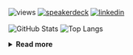 ![views](https://komarev.com/ghpvc/?username=chck&color=blueviolet)
[![speakerdeck](https://img.shields.io/badge/Speaker_Deck-chck-8a2be2?style=flat-square&logo=speaker-deck)](https://speakerdeck.com/chck)
[![linkedin](https://img.shields.io/badge/LinkedIn-chck-8a2be2?style=flat-square&logo=linkedin)](https://www.linkedin.com/in/chck/)

<p align="left"> 
  <img alt="GitHub Stats" align="center" height="150" src="https://github-readme-stats-nine-umber-51.vercel.app/api?username=chck&count_private=true&show_icons=true&hide_title=true&theme=buefy" />
  <img alt="Top Langs" align="center" height="150" src="https://github-readme-stats-nine-umber-51.vercel.app/api/top-langs/?username=chck&layout=compact&count_private=true&show_icons=true&hide_title=true&theme=buefy" />
</p>

<details>
  <summary><b>Read more</b></summary>
  <br>

  <!--START_SECTION:waka-->
**🐱 My GitHub Data** 

> 📦 82.6 kB Used in GitHub's Storage 
 > 
> 🏆 0 Contributions in the Year 2024
 > 
> 💼 Opted to Hire
 > 
> 📜 133 Public Repositories 
 > 
> 🔑 22 Private Repositories 
 > 
**I'm a Night 🦉** 

```text
🌞 Morning                889 commits         ███░░░░░░░░░░░░░░░░░░░░░░   13.40 % 
🌆 Daytime                2149 commits        ████████░░░░░░░░░░░░░░░░░   32.38 % 
🌃 Evening                1910 commits        ███████░░░░░░░░░░░░░░░░░░   28.78 % 
🌙 Night                  1688 commits        ██████░░░░░░░░░░░░░░░░░░░   25.44 % 
```
📅 **I'm Most Productive on Thursday** 

```text
Monday                   1295 commits        █████░░░░░░░░░░░░░░░░░░░░   19.51 % 
Tuesday                  1029 commits        ████░░░░░░░░░░░░░░░░░░░░░   15.51 % 
Wednesday                1107 commits        ████░░░░░░░░░░░░░░░░░░░░░   16.68 % 
Thursday                 1575 commits        ██████░░░░░░░░░░░░░░░░░░░   23.73 % 
Friday                   669 commits         ███░░░░░░░░░░░░░░░░░░░░░░   10.08 % 
Saturday                 400 commits         ██░░░░░░░░░░░░░░░░░░░░░░░   06.03 % 
Sunday                   561 commits         ██░░░░░░░░░░░░░░░░░░░░░░░   08.45 % 
```


📊 **This Week I Spent My Time On** 

```text
💬 Programming Languages: 
YAML                     3 hrs 3 mins        ██████░░░░░░░░░░░░░░░░░░░   25.49 % 
Python                   2 hrs 6 mins        ████░░░░░░░░░░░░░░░░░░░░░   17.64 % 
Docker                   1 hr 44 mins        ████░░░░░░░░░░░░░░░░░░░░░   14.50 % 
SQL                      1 hr 16 mins        ███░░░░░░░░░░░░░░░░░░░░░░   10.68 % 
Git                      56 mins             ██░░░░░░░░░░░░░░░░░░░░░░░   07.82 % 

🔥 Editors: 
Neovim                   9 hrs 24 mins       ████████████████████░░░░░   78.58 % 
PyCharm                  2 hrs 13 mins       █████░░░░░░░░░░░░░░░░░░░░   18.55 % 
Chrome                   17 mins             █░░░░░░░░░░░░░░░░░░░░░░░░   02.44 % 
Obsidian                 3 mins              ░░░░░░░░░░░░░░░░░░░░░░░░░   00.43 % 
```

**I Mostly Code in Python** 

```text
Python                   45 repos            █████████░░░░░░░░░░░░░░░░   34.88 % 
Jupyter Notebook         19 repos            ████░░░░░░░░░░░░░░░░░░░░░   14.73 % 
Rust                     7 repos             █░░░░░░░░░░░░░░░░░░░░░░░░   05.43 % 
TypeScript               4 repos             █░░░░░░░░░░░░░░░░░░░░░░░░   03.10 % 
Astro                    1 repo              ░░░░░░░░░░░░░░░░░░░░░░░░░   00.78 % 
```



**Timeline**

![Lines of Code chart](https://raw.githubusercontent.com/chck/chck/main/assets/bar_graph.png)


 Last Updated on 2024-06-16 01:43 UTC
<!--END_SECTION:waka-->
</details>

